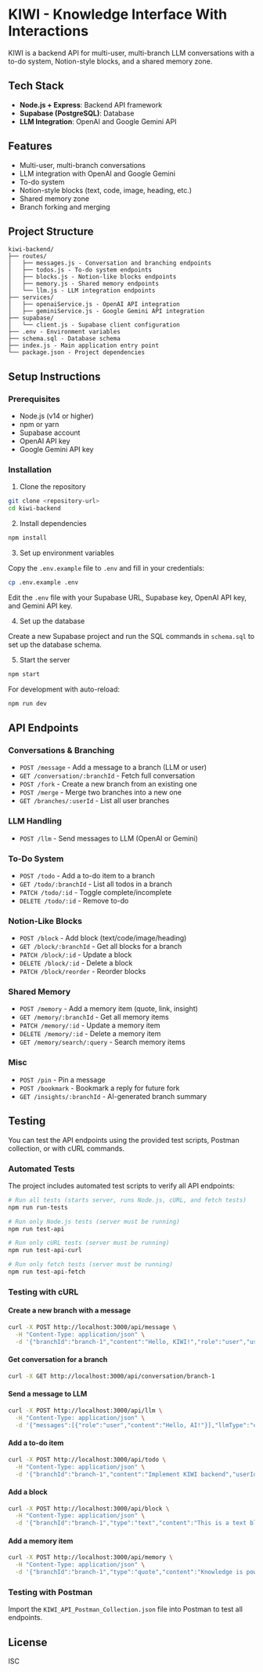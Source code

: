 # KIWI - Knowledge Interface With Interactions

KIWI is a backend API for multi-user, multi-branch LLM conversations with a to-do system, Notion-style blocks, and a shared memory zone.

## Tech Stack

- **Node.js + Express**: Backend API framework
- **Supabase (PostgreSQL)**: Database
- **LLM Integration**: OpenAI and Google Gemini API

## Features

- Multi-user, multi-branch conversations
- LLM integration with OpenAI and Google Gemini
- To-do system
- Notion-style blocks (text, code, image, heading, etc.)
- Shared memory zone
- Branch forking and merging

## Project Structure

```
kiwi-backend/
├── routes/
│   ├── messages.js - Conversation and branching endpoints
│   ├── todos.js - To-do system endpoints
│   ├── blocks.js - Notion-like blocks endpoints
│   ├── memory.js - Shared memory endpoints
│   └── llm.js - LLM integration endpoints
├── services/
│   ├── openaiService.js - OpenAI API integration
│   ├── geminiService.js - Google Gemini API integration
├── supabase/
│   └── client.js - Supabase client configuration
├── .env - Environment variables
├── schema.sql - Database schema
├── index.js - Main application entry point
└── package.json - Project dependencies
```

## Setup Instructions

### Prerequisites

- Node.js (v14 or higher)
- npm or yarn
- Supabase account
- OpenAI API key
- Google Gemini API key

### Installation

1. Clone the repository

```bash
git clone <repository-url>
cd kiwi-backend
```

2. Install dependencies

```bash
npm install
```

3. Set up environment variables

Copy the `.env.example` file to `.env` and fill in your credentials:

```bash
cp .env.example .env
```

Edit the `.env` file with your Supabase URL, Supabase key, OpenAI API key, and Gemini API key.

4. Set up the database

Create a new Supabase project and run the SQL commands in `schema.sql` to set up the database schema.

5. Start the server

```bash
npm start
```

For development with auto-reload:

```bash
npm run dev
```

## API Endpoints

### Conversations & Branching

- `POST /message` - Add a message to a branch (LLM or user)
- `GET /conversation/:branchId` - Fetch full conversation
- `POST /fork` - Create a new branch from an existing one
- `POST /merge` - Merge two branches into a new one
- `GET /branches/:userId` - List all user branches

### LLM Handling

- `POST /llm` - Send messages to LLM (OpenAI or Gemini)

### To-Do System

- `POST /todo` - Add a to-do item to a branch
- `GET /todo/:branchId` - List all todos in a branch
- `PATCH /todo/:id` - Toggle complete/incomplete
- `DELETE /todo/:id` - Remove to-do

### Notion-Like Blocks

- `POST /block` - Add block (text/code/image/heading)
- `GET /block/:branchId` - Get all blocks for a branch
- `PATCH /block/:id` - Update a block
- `DELETE /block/:id` - Delete a block
- `PATCH /block/reorder` - Reorder blocks

### Shared Memory

- `POST /memory` - Add a memory item (quote, link, insight)
- `GET /memory/:branchId` - Get all memory items
- `PATCH /memory/:id` - Update a memory item
- `DELETE /memory/:id` - Delete a memory item
- `GET /memory/search/:query` - Search memory items

### Misc

- `POST /pin` - Pin a message
- `POST /bookmark` - Bookmark a reply for future fork
- `GET /insights/:branchId` - AI-generated branch summary

## Testing

You can test the API endpoints using the provided test scripts, Postman collection, or with cURL commands.

### Automated Tests

The project includes automated test scripts to verify all API endpoints:

```bash
# Run all tests (starts server, runs Node.js, cURL, and fetch tests)
npm run run-tests

# Run only Node.js tests (server must be running)
npm run test-api

# Run only cURL tests (server must be running)
npm run test-api-curl

# Run only fetch tests (server must be running)
npm run test-api-fetch
```

### Testing with cURL

#### Create a new branch with a message

```bash
curl -X POST http://localhost:3000/api/message \
  -H "Content-Type: application/json" \
  -d '{"branchId":"branch-1","content":"Hello, KIWI!","role":"user","userId":"user-1"}'
```

#### Get conversation for a branch

```bash
curl -X GET http://localhost:3000/api/conversation/branch-1
```

#### Send a message to LLM

```bash
curl -X POST http://localhost:3000/api/llm \
  -H "Content-Type: application/json" \
  -d '{"messages":[{"role":"user","content":"Hello, AI!"}],"llmType":"openai","branchId":"branch-1"}'
```

#### Add a to-do item

```bash
curl -X POST http://localhost:3000/api/todo \
  -H "Content-Type: application/json" \
  -d '{"branchId":"branch-1","content":"Implement KIWI backend","userId":"user-1","priority":"high"}'
```

#### Add a block

```bash
curl -X POST http://localhost:3000/api/block \
  -H "Content-Type: application/json" \
  -d '{"branchId":"branch-1","type":"text","content":"This is a text block","userId":"user-1"}'
```

#### Add a memory item

```bash
curl -X POST http://localhost:3000/api/memory \
  -H "Content-Type: application/json" \
  -d '{"branchId":"branch-1","type":"quote","content":"Knowledge is power","source":"Francis Bacon","userId":"user-1"}'
```

### Testing with Postman

Import the `KIWI_API_Postman_Collection.json` file into Postman to test all endpoints.

## License

ISC